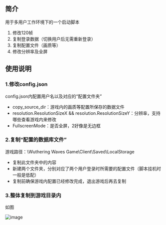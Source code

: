 ## 简介
用于多用户工作环境下的一个启动脚本
1. 修改120帧
2. 复制登录数据（切换用户后无需重新登录）
3. 复制配置文件（画质等）
4. 修改分辨率及全屏


## 使用说明
### 1.修改config.json
config.json内配置用户名以及对应的“配置文件夹”
* copy_source_dir：游戏内的画质等配置所保存的数据文件
* resolution.ResolutionSizeX && resolution.ResolutionSizeY：分辨率，支持哪些查看游戏内来修改
* FullscreenMode：是否全屏，2好像是无边框


### 2.复制“配置的数据库文件”
游戏路径：\Wuthering Waves Game\Client\Saved\LocalStorage
* 复制此文件夹中的内容
* 新建两个文件夹，分别对应了两个用户登录时所需要的配置文件（脚本挂机时一般是低配）
* 复制前确保游戏内配置已经修改完成，退出游戏后再去复制


### 3.整体复制到游戏目录内
如图

![image](https://github.com/user-attachments/assets/572922a9-5eed-4301-a68b-f8435634599b)
